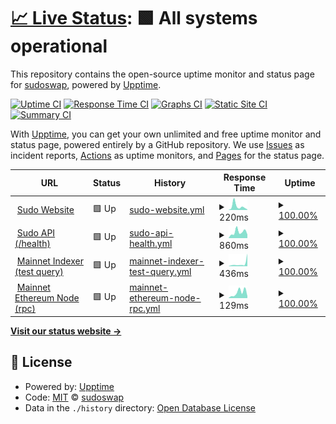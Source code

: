 # [📈 Live Status](https://sudoswap.github.io/upptime): <!--live status--> **🟩 All systems operational**

This repository contains the open-source uptime monitor and status page for [sudoswap](https://sudoswap.github.io/upptime), powered by [Upptime](https://github.com/upptime/upptime).

[![Uptime CI](https://github.com/sudoswap/upptime/workflows/Uptime%20CI/badge.svg)](https://github.com/sudoswap/upptime/actions?query=workflow%3A%22Uptime+CI%22)
[![Response Time CI](https://github.com/sudoswap/upptime/workflows/Response%20Time%20CI/badge.svg)](https://github.com/sudoswap/upptime/actions?query=workflow%3A%22Response+Time+CI%22)
[![Graphs CI](https://github.com/sudoswap/upptime/workflows/Graphs%20CI/badge.svg)](https://github.com/sudoswap/upptime/actions?query=workflow%3A%22Graphs+CI%22)
[![Static Site CI](https://github.com/sudoswap/upptime/workflows/Static%20Site%20CI/badge.svg)](https://github.com/sudoswap/upptime/actions?query=workflow%3A%22Static+Site+CI%22)
[![Summary CI](https://github.com/sudoswap/upptime/workflows/Summary%20CI/badge.svg)](https://github.com/sudoswap/upptime/actions?query=workflow%3A%22Summary+CI%22)

With [Upptime](https://upptime.js.org), you can get your own unlimited and free uptime monitor and status page, powered entirely by a GitHub repository. We use [Issues](https://github.com/sudoswap/upptime/issues) as incident reports, [Actions](https://github.com/sudoswap/upptime/actions) as uptime monitors, and [Pages](https://sudoswap.github.io/upptime) for the status page.

<!--start: status pages-->
<!-- This summary is generated by Upptime (https://github.com/upptime/upptime) -->
<!-- Do not edit this manually, your changes will be overwritten -->
<!-- prettier-ignore -->
| URL | Status | History | Response Time | Uptime |
| --- | ------ | ------- | ------------- | ------ |
| <img alt="" src="https://icons.duckduckgo.com/ip3/sudoswap.xyz.ico" height="13"> [Sudo Website](https://sudoswap.xyz) | 🟩 Up | [sudo-website.yml](https://github.com/sudoswap/upptime/commits/HEAD/history/sudo-website.yml) | <details><summary><img alt="Response time graph" src="./graphs/sudo-website/response-time-week.png" height="20"> 220ms</summary><br><a href="https://sudoswap.github.io/upptime/history/sudo-website"><img alt="Response time 161" src="https://img.shields.io/endpoint?url=https%3A%2F%2Fraw.githubusercontent.com%2Fsudoswap%2Fupptime%2FHEAD%2Fapi%2Fsudo-website%2Fresponse-time.json"></a><br><a href="https://sudoswap.github.io/upptime/history/sudo-website"><img alt="24-hour response time 149" src="https://img.shields.io/endpoint?url=https%3A%2F%2Fraw.githubusercontent.com%2Fsudoswap%2Fupptime%2FHEAD%2Fapi%2Fsudo-website%2Fresponse-time-day.json"></a><br><a href="https://sudoswap.github.io/upptime/history/sudo-website"><img alt="7-day response time 220" src="https://img.shields.io/endpoint?url=https%3A%2F%2Fraw.githubusercontent.com%2Fsudoswap%2Fupptime%2FHEAD%2Fapi%2Fsudo-website%2Fresponse-time-week.json"></a><br><a href="https://sudoswap.github.io/upptime/history/sudo-website"><img alt="30-day response time 155" src="https://img.shields.io/endpoint?url=https%3A%2F%2Fraw.githubusercontent.com%2Fsudoswap%2Fupptime%2FHEAD%2Fapi%2Fsudo-website%2Fresponse-time-month.json"></a><br><a href="https://sudoswap.github.io/upptime/history/sudo-website"><img alt="1-year response time 161" src="https://img.shields.io/endpoint?url=https%3A%2F%2Fraw.githubusercontent.com%2Fsudoswap%2Fupptime%2FHEAD%2Fapi%2Fsudo-website%2Fresponse-time-year.json"></a></details> | <details><summary><a href="https://sudoswap.github.io/upptime/history/sudo-website">100.00%</a></summary><a href="https://sudoswap.github.io/upptime/history/sudo-website"><img alt="All-time uptime 100.00%" src="https://img.shields.io/endpoint?url=https%3A%2F%2Fraw.githubusercontent.com%2Fsudoswap%2Fupptime%2FHEAD%2Fapi%2Fsudo-website%2Fuptime.json"></a><br><a href="https://sudoswap.github.io/upptime/history/sudo-website"><img alt="24-hour uptime 100.00%" src="https://img.shields.io/endpoint?url=https%3A%2F%2Fraw.githubusercontent.com%2Fsudoswap%2Fupptime%2FHEAD%2Fapi%2Fsudo-website%2Fuptime-day.json"></a><br><a href="https://sudoswap.github.io/upptime/history/sudo-website"><img alt="7-day uptime 100.00%" src="https://img.shields.io/endpoint?url=https%3A%2F%2Fraw.githubusercontent.com%2Fsudoswap%2Fupptime%2FHEAD%2Fapi%2Fsudo-website%2Fuptime-week.json"></a><br><a href="https://sudoswap.github.io/upptime/history/sudo-website"><img alt="30-day uptime 100.00%" src="https://img.shields.io/endpoint?url=https%3A%2F%2Fraw.githubusercontent.com%2Fsudoswap%2Fupptime%2FHEAD%2Fapi%2Fsudo-website%2Fuptime-month.json"></a><br><a href="https://sudoswap.github.io/upptime/history/sudo-website"><img alt="1-year uptime 100.00%" src="https://img.shields.io/endpoint?url=https%3A%2F%2Fraw.githubusercontent.com%2Fsudoswap%2Fupptime%2FHEAD%2Fapi%2Fsudo-website%2Fuptime-year.json"></a></details>
| <img alt="" src="https://icons.duckduckgo.com/ip3/sudoapi.xyz.ico" height="13"> [Sudo API (/health)](https://sudoapi.xyz/v1/health) | 🟩 Up | [sudo-api-health.yml](https://github.com/sudoswap/upptime/commits/HEAD/history/sudo-api-health.yml) | <details><summary><img alt="Response time graph" src="./graphs/sudo-api-health/response-time-week.png" height="20"> 860ms</summary><br><a href="https://sudoswap.github.io/upptime/history/sudo-api-health"><img alt="Response time 1421" src="https://img.shields.io/endpoint?url=https%3A%2F%2Fraw.githubusercontent.com%2Fsudoswap%2Fupptime%2FHEAD%2Fapi%2Fsudo-api-health%2Fresponse-time.json"></a><br><a href="https://sudoswap.github.io/upptime/history/sudo-api-health"><img alt="24-hour response time 1293" src="https://img.shields.io/endpoint?url=https%3A%2F%2Fraw.githubusercontent.com%2Fsudoswap%2Fupptime%2FHEAD%2Fapi%2Fsudo-api-health%2Fresponse-time-day.json"></a><br><a href="https://sudoswap.github.io/upptime/history/sudo-api-health"><img alt="7-day response time 860" src="https://img.shields.io/endpoint?url=https%3A%2F%2Fraw.githubusercontent.com%2Fsudoswap%2Fupptime%2FHEAD%2Fapi%2Fsudo-api-health%2Fresponse-time-week.json"></a><br><a href="https://sudoswap.github.io/upptime/history/sudo-api-health"><img alt="30-day response time 1601" src="https://img.shields.io/endpoint?url=https%3A%2F%2Fraw.githubusercontent.com%2Fsudoswap%2Fupptime%2FHEAD%2Fapi%2Fsudo-api-health%2Fresponse-time-month.json"></a><br><a href="https://sudoswap.github.io/upptime/history/sudo-api-health"><img alt="1-year response time 1421" src="https://img.shields.io/endpoint?url=https%3A%2F%2Fraw.githubusercontent.com%2Fsudoswap%2Fupptime%2FHEAD%2Fapi%2Fsudo-api-health%2Fresponse-time-year.json"></a></details> | <details><summary><a href="https://sudoswap.github.io/upptime/history/sudo-api-health">100.00%</a></summary><a href="https://sudoswap.github.io/upptime/history/sudo-api-health"><img alt="All-time uptime 98.93%" src="https://img.shields.io/endpoint?url=https%3A%2F%2Fraw.githubusercontent.com%2Fsudoswap%2Fupptime%2FHEAD%2Fapi%2Fsudo-api-health%2Fuptime.json"></a><br><a href="https://sudoswap.github.io/upptime/history/sudo-api-health"><img alt="24-hour uptime 100.00%" src="https://img.shields.io/endpoint?url=https%3A%2F%2Fraw.githubusercontent.com%2Fsudoswap%2Fupptime%2FHEAD%2Fapi%2Fsudo-api-health%2Fuptime-day.json"></a><br><a href="https://sudoswap.github.io/upptime/history/sudo-api-health"><img alt="7-day uptime 100.00%" src="https://img.shields.io/endpoint?url=https%3A%2F%2Fraw.githubusercontent.com%2Fsudoswap%2Fupptime%2FHEAD%2Fapi%2Fsudo-api-health%2Fuptime-week.json"></a><br><a href="https://sudoswap.github.io/upptime/history/sudo-api-health"><img alt="30-day uptime 98.63%" src="https://img.shields.io/endpoint?url=https%3A%2F%2Fraw.githubusercontent.com%2Fsudoswap%2Fupptime%2FHEAD%2Fapi%2Fsudo-api-health%2Fuptime-month.json"></a><br><a href="https://sudoswap.github.io/upptime/history/sudo-api-health"><img alt="1-year uptime 98.93%" src="https://img.shields.io/endpoint?url=https%3A%2F%2Fraw.githubusercontent.com%2Fsudoswap%2Fupptime%2FHEAD%2Fapi%2Fsudo-api-health%2Fuptime-year.json"></a></details>
| <img alt="" src="https://icons.duckduckgo.com/ip3/ecstatic-armor-380509.uw.r.appspot.com.ico" height="13"> [Mainnet Indexer (test query)](https://ecstatic-armor-380509.uw.r.appspot.com/status) | 🟩 Up | [mainnet-indexer-test-query.yml](https://github.com/sudoswap/upptime/commits/HEAD/history/mainnet-indexer-test-query.yml) | <details><summary><img alt="Response time graph" src="./graphs/mainnet-indexer-test-query/response-time-week.png" height="20"> 436ms</summary><br><a href="https://sudoswap.github.io/upptime/history/mainnet-indexer-test-query"><img alt="Response time 362" src="https://img.shields.io/endpoint?url=https%3A%2F%2Fraw.githubusercontent.com%2Fsudoswap%2Fupptime%2FHEAD%2Fapi%2Fmainnet-indexer-test-query%2Fresponse-time.json"></a><br><a href="https://sudoswap.github.io/upptime/history/mainnet-indexer-test-query"><img alt="24-hour response time 246" src="https://img.shields.io/endpoint?url=https%3A%2F%2Fraw.githubusercontent.com%2Fsudoswap%2Fupptime%2FHEAD%2Fapi%2Fmainnet-indexer-test-query%2Fresponse-time-day.json"></a><br><a href="https://sudoswap.github.io/upptime/history/mainnet-indexer-test-query"><img alt="7-day response time 436" src="https://img.shields.io/endpoint?url=https%3A%2F%2Fraw.githubusercontent.com%2Fsudoswap%2Fupptime%2FHEAD%2Fapi%2Fmainnet-indexer-test-query%2Fresponse-time-week.json"></a><br><a href="https://sudoswap.github.io/upptime/history/mainnet-indexer-test-query"><img alt="30-day response time 303" src="https://img.shields.io/endpoint?url=https%3A%2F%2Fraw.githubusercontent.com%2Fsudoswap%2Fupptime%2FHEAD%2Fapi%2Fmainnet-indexer-test-query%2Fresponse-time-month.json"></a><br><a href="https://sudoswap.github.io/upptime/history/mainnet-indexer-test-query"><img alt="1-year response time 362" src="https://img.shields.io/endpoint?url=https%3A%2F%2Fraw.githubusercontent.com%2Fsudoswap%2Fupptime%2FHEAD%2Fapi%2Fmainnet-indexer-test-query%2Fresponse-time-year.json"></a></details> | <details><summary><a href="https://sudoswap.github.io/upptime/history/mainnet-indexer-test-query">100.00%</a></summary><a href="https://sudoswap.github.io/upptime/history/mainnet-indexer-test-query"><img alt="All-time uptime 95.33%" src="https://img.shields.io/endpoint?url=https%3A%2F%2Fraw.githubusercontent.com%2Fsudoswap%2Fupptime%2FHEAD%2Fapi%2Fmainnet-indexer-test-query%2Fuptime.json"></a><br><a href="https://sudoswap.github.io/upptime/history/mainnet-indexer-test-query"><img alt="24-hour uptime 100.00%" src="https://img.shields.io/endpoint?url=https%3A%2F%2Fraw.githubusercontent.com%2Fsudoswap%2Fupptime%2FHEAD%2Fapi%2Fmainnet-indexer-test-query%2Fuptime-day.json"></a><br><a href="https://sudoswap.github.io/upptime/history/mainnet-indexer-test-query"><img alt="7-day uptime 100.00%" src="https://img.shields.io/endpoint?url=https%3A%2F%2Fraw.githubusercontent.com%2Fsudoswap%2Fupptime%2FHEAD%2Fapi%2Fmainnet-indexer-test-query%2Fuptime-week.json"></a><br><a href="https://sudoswap.github.io/upptime/history/mainnet-indexer-test-query"><img alt="30-day uptime 96.52%" src="https://img.shields.io/endpoint?url=https%3A%2F%2Fraw.githubusercontent.com%2Fsudoswap%2Fupptime%2FHEAD%2Fapi%2Fmainnet-indexer-test-query%2Fuptime-month.json"></a><br><a href="https://sudoswap.github.io/upptime/history/mainnet-indexer-test-query"><img alt="1-year uptime 95.33%" src="https://img.shields.io/endpoint?url=https%3A%2F%2Fraw.githubusercontent.com%2Fsudoswap%2Fupptime%2FHEAD%2Fapi%2Fmainnet-indexer-test-query%2Fuptime-year.json"></a></details>
| <img alt="" src="https://icons.duckduckgo.com/ip3/35.89.131.209.ico" height="13"> [Mainnet Ethereum Node (rpc)](http://35.89.131.209:8545) | 🟩 Up | [mainnet-ethereum-node-rpc.yml](https://github.com/sudoswap/upptime/commits/HEAD/history/mainnet-ethereum-node-rpc.yml) | <details><summary><img alt="Response time graph" src="./graphs/mainnet-ethereum-node-rpc/response-time-week.png" height="20"> 129ms</summary><br><a href="https://sudoswap.github.io/upptime/history/mainnet-ethereum-node-rpc"><img alt="Response time 120" src="https://img.shields.io/endpoint?url=https%3A%2F%2Fraw.githubusercontent.com%2Fsudoswap%2Fupptime%2FHEAD%2Fapi%2Fmainnet-ethereum-node-rpc%2Fresponse-time.json"></a><br><a href="https://sudoswap.github.io/upptime/history/mainnet-ethereum-node-rpc"><img alt="24-hour response time 104" src="https://img.shields.io/endpoint?url=https%3A%2F%2Fraw.githubusercontent.com%2Fsudoswap%2Fupptime%2FHEAD%2Fapi%2Fmainnet-ethereum-node-rpc%2Fresponse-time-day.json"></a><br><a href="https://sudoswap.github.io/upptime/history/mainnet-ethereum-node-rpc"><img alt="7-day response time 129" src="https://img.shields.io/endpoint?url=https%3A%2F%2Fraw.githubusercontent.com%2Fsudoswap%2Fupptime%2FHEAD%2Fapi%2Fmainnet-ethereum-node-rpc%2Fresponse-time-week.json"></a><br><a href="https://sudoswap.github.io/upptime/history/mainnet-ethereum-node-rpc"><img alt="30-day response time 131" src="https://img.shields.io/endpoint?url=https%3A%2F%2Fraw.githubusercontent.com%2Fsudoswap%2Fupptime%2FHEAD%2Fapi%2Fmainnet-ethereum-node-rpc%2Fresponse-time-month.json"></a><br><a href="https://sudoswap.github.io/upptime/history/mainnet-ethereum-node-rpc"><img alt="1-year response time 120" src="https://img.shields.io/endpoint?url=https%3A%2F%2Fraw.githubusercontent.com%2Fsudoswap%2Fupptime%2FHEAD%2Fapi%2Fmainnet-ethereum-node-rpc%2Fresponse-time-year.json"></a></details> | <details><summary><a href="https://sudoswap.github.io/upptime/history/mainnet-ethereum-node-rpc">100.00%</a></summary><a href="https://sudoswap.github.io/upptime/history/mainnet-ethereum-node-rpc"><img alt="All-time uptime 100.00%" src="https://img.shields.io/endpoint?url=https%3A%2F%2Fraw.githubusercontent.com%2Fsudoswap%2Fupptime%2FHEAD%2Fapi%2Fmainnet-ethereum-node-rpc%2Fuptime.json"></a><br><a href="https://sudoswap.github.io/upptime/history/mainnet-ethereum-node-rpc"><img alt="24-hour uptime 100.00%" src="https://img.shields.io/endpoint?url=https%3A%2F%2Fraw.githubusercontent.com%2Fsudoswap%2Fupptime%2FHEAD%2Fapi%2Fmainnet-ethereum-node-rpc%2Fuptime-day.json"></a><br><a href="https://sudoswap.github.io/upptime/history/mainnet-ethereum-node-rpc"><img alt="7-day uptime 100.00%" src="https://img.shields.io/endpoint?url=https%3A%2F%2Fraw.githubusercontent.com%2Fsudoswap%2Fupptime%2FHEAD%2Fapi%2Fmainnet-ethereum-node-rpc%2Fuptime-week.json"></a><br><a href="https://sudoswap.github.io/upptime/history/mainnet-ethereum-node-rpc"><img alt="30-day uptime 100.00%" src="https://img.shields.io/endpoint?url=https%3A%2F%2Fraw.githubusercontent.com%2Fsudoswap%2Fupptime%2FHEAD%2Fapi%2Fmainnet-ethereum-node-rpc%2Fuptime-month.json"></a><br><a href="https://sudoswap.github.io/upptime/history/mainnet-ethereum-node-rpc"><img alt="1-year uptime 100.00%" src="https://img.shields.io/endpoint?url=https%3A%2F%2Fraw.githubusercontent.com%2Fsudoswap%2Fupptime%2FHEAD%2Fapi%2Fmainnet-ethereum-node-rpc%2Fuptime-year.json"></a></details>

<!--end: status pages-->

[**Visit our status website →**](https://sudoswap.github.io/upptime)

## 📄 License

- Powered by: [Upptime](https://github.com/upptime/upptime)
- Code: [MIT](./LICENSE) © [sudoswap](https://sudoswap.github.io/upptime)
- Data in the `./history` directory: [Open Database License](https://opendatacommons.org/licenses/odbl/1-0/)
